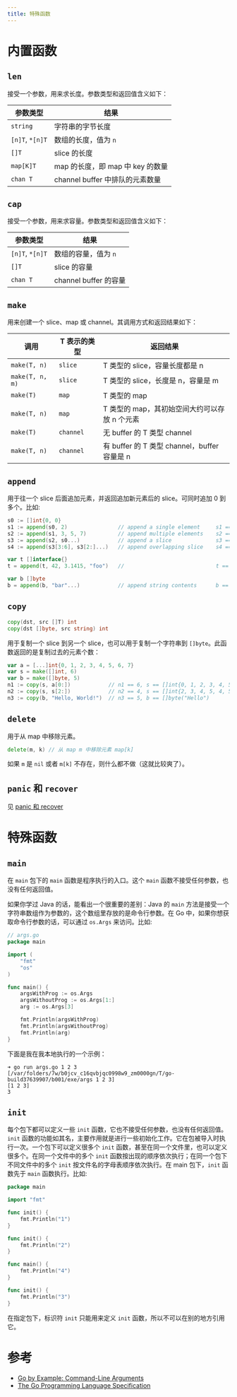 ```yaml
---
title: 特殊函数
---
```


# 内置函数

## `len`

接受一个参数，用来求长度。参数类型和返回值含义如下：

| 参数类型         | 结果                           |
|-----------------|-------------------------------|
| `string`        | 字符串的字节长度                 |
| `[n]T`, `*[n]T` | 数组的长度，值为 `n`             |
| `[]T`           | slice 的长度                   |
| `map[K]T`       | map 的长度，即 map 中 key 的数量 |
| `chan T`        | channel buffer 中排队的元素数量  |

## `cap`

接受一个参数，用来求容量。参数类型和返回值含义如下：


| 参数类型         | 结果                   |
|-----------------|-----------------------|
| `[n]T`, `*[n]T` | 数组的容量，值为 `n`     |
| `[]T`           | slice 的容量           |
| `chan T`        | channel buffer 的容量  |

## `make`

用来创建一个 slice、map 或 channel。其调用方式和返回结果如下：

| 调用               | T 表示的类型 | 返回结果                                     |
|-------------------|-------------|--------------------------------------------|
| `make(T, n)`      | `slice`     | T 类型的 slice，容量长度都是 n                |
| `make(T, n, m)`   | `slice`     | T 类型的 slice，长度是 n，容量是 m             |
| `make(T)`         | `map`       | T 类型的 map                                |
| `make(T, n)`      | `map`       | T 类型的 map，其初始空间大约可以存放 n 个元素    |
| `make(T)`         | `channel`   | 无 buffer 的 T 类型 channel                 |
| `make(T, n)`      | `channel`   | 有 buffer 的 T 类型 channel，buffer 容量是 n |

## `append`

用于往一个 slice 后面追加元素，并返回追加新元素后的 slice。可同时追加 0 到多个。比如:

```go
s0 := []int{0, 0}
s1 := append(s0, 2)                // append a single element     s1 == []int{0, 0, 2}
s2 := append(s1, 3, 5, 7)          // append multiple elements    s2 == []int{0, 0, 2, 3, 5, 7}
s3 := append(s2, s0...)            // append a slice              s3 == []int{0, 0, 2, 3, 5, 7, 0, 0}
s4 := append(s3[3:6], s3[2:]...)   // append overlapping slice    s4 == []int{3, 5, 7, 2, 3, 5, 7, 0, 0}

var t []interface{}
t = append(t, 42, 3.1415, "foo")   //                             t == []interface{}{42, 3.1415, "foo"}

var b []byte
b = append(b, "bar"...)            // append string contents      b == []byte{'b', 'a', 'r' }
```

## `copy`

```go
copy(dst, src []T) int
copy(dst []byte, src string) int
```

用于复制一个 slice 到另一个 slice，也可以用于复制一个字符串到 `[]byte`。此函数返回的是复制过去的元素个数：

```go
var a = [...]int{0, 1, 2, 3, 4, 5, 6, 7}
var s = make([]int, 6)
var b = make([]byte, 5)
n1 := copy(s, a[0:])            // n1 == 6, s == []int{0, 1, 2, 3, 4, 5}
n2 := copy(s, s[2:])            // n2 == 4, s == []int{2, 3, 4, 5, 4, 5}
n3 := copy(b, "Hello, World!")  // n3 == 5, b == []byte("Hello")
```

## `delete`

用于从 map 中移除元素。

```go
delete(m, k) // 从 map m 中移除元素 map[k]
```

如果 `m` 是 `nil` 或者 `m[k]` 不存在，则什么都不做（这就比较爽了）。

## `panic` 和 `recover`

见 [panic 和 recover](./panic.html)
# 特殊函数

## `main`

在 `main` 包下的 `main` 函数是程序执行的入口。这个 `main` 函数不接受任何参数，也没有任何返回值。

如果你学过 Java 的话，能看出一个很重要的差别：Java 的 `main` 方法是接受一个字符串数组作为参数的，这个数组里存放的是命令行参数。在 Go 中，如果你想获取命令行参数的话，可以通过 `os.Args` 来访问。比如:

```go
// args.go
package main

import (
    "fmt"
    "os"
)

func main() {
    argsWithProg := os.Args
    argsWithoutProg := os.Args[1:]
    arg := os.Args[3]

    fmt.Println(argsWithProg)
    fmt.Println(argsWithoutProg)
    fmt.Println(arg)
}
```

下面是我在我本地执行的一个示例：

```console
➜ go run args.go 1 2 3
[/var/folders/7w/b0jcv_c16qvbjqc0998w9_zm0000gn/T/go-build37639907/b001/exe/args 1 2 3]
[1 2 3]
3
```


## `init`

每个包下都可以定义一些 `init` 函数，它也不接受任何参数，也没有任何返回值。`init` 函数的功能如其名，主要作用就是进行一些初始化工作。它在包被导入时执行一次。一个包下可以定义很多个 `init` 函数，甚至在同一个文件里，也可以定义很多个。在同一个文件中的多个 `init` 函数按出现的顺序依次执行；在同一个包下不同文件中的多个 `init` 按文件名的字母表顺序依次执行。在 main 包下，`init` 函数先于 `main` 函数执行。比如:

```go
package main

import "fmt"

func init() {
	fmt.Println("1")
}

func init() {
	fmt.Println("2")
}

func main() {
	fmt.Println("4")
}

func init() {
	fmt.Println("3")
}
```

在指定包下，标识符 `init` 只能用来定义 `init` 函数，所以不可以在别的地方引用它。

# 参考

- [Go by Example: Command-Line Arguments](https://gobyexample.com/command-line-arguments)
- [The Go Programming Language Specification](https://go.dev/ref/spec)